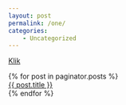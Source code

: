 ```yaml
---
layout: post
permalink: /one/
categories:
    - Uncategorized
---
```


[Klik](/01)

<div class="posts">
{% for post in paginator.posts %}
  <article class="post">
      <a href="/01">{{ post.title }}</a>
     </article>
  {% endfor %}
</div>
